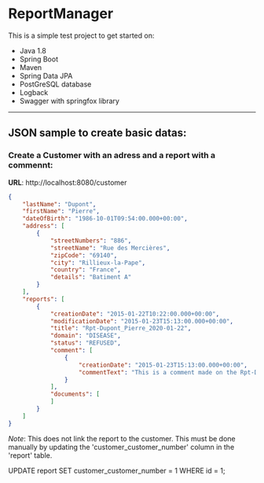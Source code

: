 # ReportManager
This is a simple test project to get started on:
  - Java 1.8
  - Spring Boot
  - Maven
  - Spring Data JPA
  - PostGreSQL database
  - Logback
  - Swagger with springfox library

***
## JSON sample to create basic datas:
### Create a Customer with an adress and a report with a commennt:
**URL**: http://localhost:8080/customer
```json
{
    "lastName": "Dupont",
    "firstName": "Pierre",
    "dateOfBirth": "1986-10-01T09:54:00.000+00:00",
    "address": [
        {
            "streetNumbers": "886",
            "streetName": "Rue des Mercières",
            "zipCode": "69140",
            "city": "Rillieux-la-Pape",
            "country": "France",
            "details": "Batiment A"
        }
    ],
    "reports": [
        {
            "creationDate": "2015-01-22T10:22:00.000+00:00",
            "modificationDate": "2015-01-23T15:13:00.000+00:00",
            "title": "Rpt-Dupont_Pierre_2020-01-22",
            "domain": "DISEASE",
            "status": "REFUSED",
            "comment": [
                {
                    "creationDate": "2015-01-23T15:13:00.000+00:00",
                    "commentText": "This is a comment made on the Rpt-Dupont_Pierre_2020-01-22"
                }
            ],
            "documents": [
            ]
        }
    ]
}
```
*Note*: This does not link the report to the customer. This must be done manually by updating the 'customer_customer_number' column in the 'report' table.

UPDATE report SET customer_customer_number = 1 WHERE id = 1;

